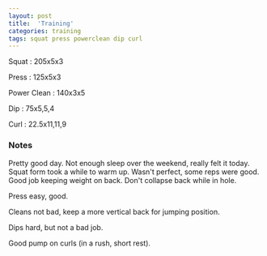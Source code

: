 ```yaml
---
layout: post
title:  'Training'
categories: training
tags: squat press powerclean dip curl
---
```


Squat       :   205x5x3

Press       :   125x5x3

Power Clean :   140x3x5

Dip         :   75x5,5,4

Curl        :   22.5x11,11,9

### Notes

Pretty good day. Not enough sleep over the weekend, really felt it today. Squat form took
a while to warm up. Wasn't perfect, some reps were good. Good job keeping weight on back.
Don't collapse back while in hole.

Press easy, good.

Cleans not bad, keep a more vertical back for jumping position.

Dips hard, but not a bad job.

Good pump on curls (in a rush, short rest).
